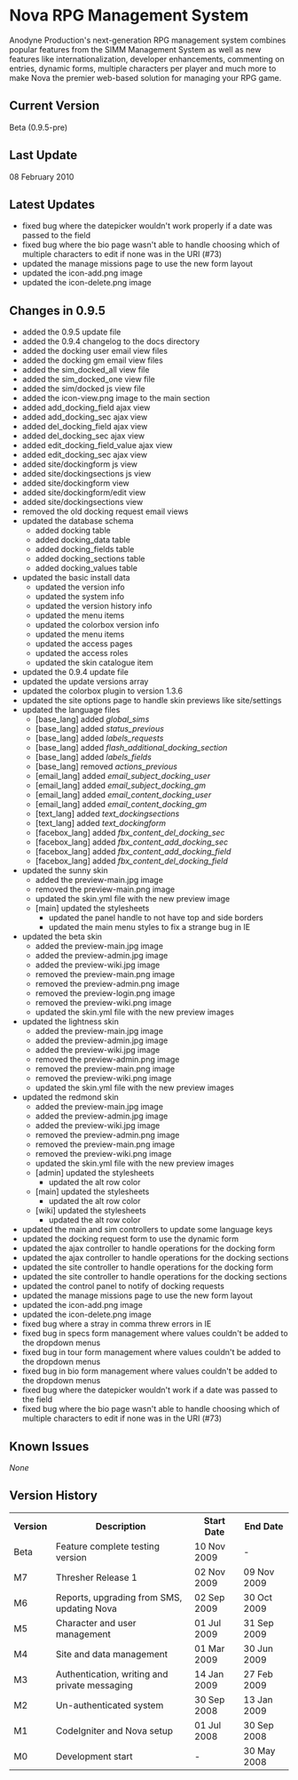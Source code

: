 Nova RPG Management System
==========================
Anodyne Production's next-generation RPG management system combines popular features from the SIMM Management System as well as new features like internationalization, developer enhancements, commenting on entries, dynamic forms, multiple characters per player and much more to make Nova the premier web-based solution for managing your RPG game.

Current Version
---------------
Beta (0.9.5-pre)

Last Update
-----------
08 February 2010

Latest Updates
--------------
* fixed bug where the datepicker wouldn't work properly if a date was passed to the field
* fixed bug where the bio page wasn't able to handle choosing which of multiple characters to edit if none was in the URI (#73)
* updated the manage missions page to use the new form layout
* updated the icon-add.png image
* updated the icon-delete.png image

Changes in 0.9.5
----------------
* added the 0.9.5 update file
* added the 0.9.4 changelog to the docs directory
* added the docking user email view files
* added the docking gm email view files
* added the sim_docked_all view file
* added the sim_docked_one view file
* added the sim/docked js view file
* added the icon-view.png image to the main section
* added add_docking_field ajax view
* added add_docking_sec ajax view
* added del_docking_field ajax view
* added del_docking_sec ajax view
* added edit_docking_field_value ajax view
* added edit_docking_sec ajax view
* added site/dockingform js view
* added site/dockingsections js view
* added site/dockingform view
* added site/dockingform/edit view
* added site/dockingsections view
* removed the old docking request email views
* updated the database schema
    * added docking table
    * added docking_data table
    * added docking_fields table
    * added docking_sections table
    * added docking_values table
* updated the basic install data
    * updated the version info
    * updated the system info
    * updated the version history info
    * updated the menu items
    * updated the colorbox version info
    * updated the menu items
    * updated the access pages
    * updated the access roles
    * updated the skin catalogue item
* updated the 0.9.4 update file
* updated the update versions array
* updated the colorbox plugin to version 1.3.6
* updated the site options page to handle skin previews like site/settings
* updated the language files
    * [base\_lang] added _global\_sims_
    * [base\_lang] added _status\_previous_
    * [base\_lang] added _labels\_requests_
    * [base\_lang] added _flash\_additional\_docking\_section_
    * [base\_lang] added _labels\_fields_
    * [base\_lang] removed _actions\_previous_
    * [email\_lang] added _email\_subject\_docking\_user_
    * [email\_lang] added _email\_subject\_docking\_gm_
    * [email\_lang] added _email\_content\_docking\_user_
    * [email\_lang] added _email\_content\_docking\_gm_
    * [text\_lang] added _text\_dockingsections_
    * [text\_lang] added _text\_dockingform_
    * [facebox\_lang] added _fbx\_content\_del\_docking\_sec_
    * [facebox\_lang] added _fbx\_content\_add\_docking\_sec_
    * [facebox\_lang] added _fbx\_content\_add\_docking\_field_
    * [facebox\_lang] added _fbx\_content\_del\_docking\_field_
* updated the sunny skin
    * added the preview-main.jpg image
    * removed the preview-main.png image
    * updated the skin.yml file with the new preview image
    * [main] updated the stylesheets
         * updated the panel handle to not have top and side borders
         * updated the main menu styles to fix a strange bug in IE
* updated the beta skin
    * added the preview-main.jpg image
    * added the preview-admin.jpg image
    * added the preview-wiki.jpg image
    * removed the preview-main.png image
    * removed the preview-admin.png image
    * removed the preview-login.png image
    * removed the preview-wiki.png image
    * updated the skin.yml file with the new preview images
* updated the lightness skin
    * added the preview-main.jpg image
    * added the preview-admin.jpg image
	* added the preview-wiki.jpg image
	* removed the preview-admin.png image
    * removed the preview-main.png image
    * removed the preview-wiki.png image
    * updated the skin.yml file with the new preview images
* updated the redmond skin
    * added the preview-main.jpg image
    * added the preview-admin.jpg image
	* added the preview-wiki.jpg image
	* removed the preview-admin.png image
    * removed the preview-main.png image
    * removed the preview-wiki.png image
    * updated the skin.yml file with the new preview images
    * [admin] updated the stylesheets
        * updated the alt row color
	* [main] updated the stylesheets
        * updated the alt row color
	* [wiki] updated the stylesheets
        * updated the alt row color
* updated the main and sim controllers to update some language keys
* updated the docking request form to use the dynamic form
* updated the ajax controller to handle operations for the docking form
* updated the ajax controller to handle operations for the docking sections
* updated the site controller to handle operations for the docking form
* updated the site controller to handle operations for the docking sections
* updated the control panel to notify of docking requests
* updated the manage missions page to use the new form layout
* updated the icon-add.png image
* updated the icon-delete.png image
* fixed bug where a stray in comma threw errors in IE
* fixed bug in specs form management where values couldn't be added to the dropdown menus
* fixed bug in tour form management where values couldn't be added to the dropdown menus
* fixed bug in bio form management where values couldn't be added to the dropdown menus
* fixed bug where the datepicker wouldn't work if a date was passed to the field
* fixed bug where the bio page wasn't able to handle choosing which of multiple characters to edit if none was in the URI (#73)

Known Issues
------------
_None_

Version History
---------------
<table>
	<tr>
		<th>Version</th><th>Description</th><th>Start Date</th><th>End Date</th>
	</tr>
	<tr>
		<td>Beta</td><td>Feature complete testing version</td><td>10 Nov 2009</td><td>-</td>
	</tr>
	<tr>
		<td>M7</td><td>Thresher Release 1</td><td>02 Nov 2009</td><td>09 Nov 2009</td>
	</tr>
	<tr>
		<td>M6</td><td>Reports, upgrading from SMS, updating Nova</td><td>02 Sep 2009</td><td>30 Oct 2009</td>
	</tr>
	<tr>
		<td>M5</td><td>Character and user management</td><td>01 Jul 2009</td><td>31 Sep 2009</td>
	</tr>
	<tr>
		<td>M4</td><td>Site and data management</td><td>01 Mar 2009</td><td>30 Jun 2009</td>
	</tr>
	<tr>
		<td>M3</td><td>Authentication, writing and private messaging</td><td>14 Jan 2009</td><td>27 Feb 2009</td>
	</tr>
	<tr>
		<td>M2</td><td>Un-authenticated system</td><td>30 Sep 2008</td><td>13 Jan 2009</td>
	</tr>
	<tr>
		<td>M1</td><td>CodeIgniter and Nova setup</td><td>01 Jul 2008</td><td>30 Sep 2008</td>
	</tr>
	<tr>
		<td>M0</td><td>Development start</td><td>-</td><td>30 May 2008</td>
	</tr>
</table>